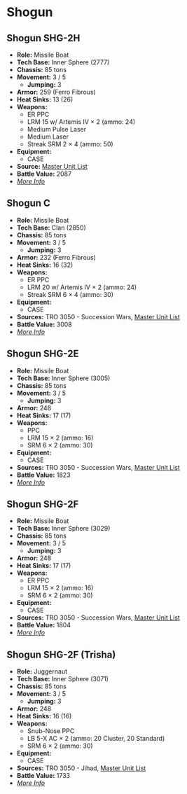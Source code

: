 # Shogun
## Shogun SHG-2H
- **Role:** Missile Boat
- **Tech Base:** Inner Sphere (2777)
- **Chassis:** 85 tons
- **Movement:** 3 / 5
  - **Jumping:** 3
- **Armor:** 259 (Ferro Fibrous)
- **Heat Sinks:** 13 (26)
- **Weapons:**
  - ER PPC
  - LRM 15 w/ Artemis IV × 2 (ammo: 24)
  - Medium Pulse Laser
  - Medium Laser
  - Streak SRM 2 × 4 (ammo: 50)
- **Equipment:**
  - CASE
- **Source:** [Master Unit List](http://masterunitlist.info/Unit/Details/2934/shogun-shg-2h)
- **Battle Value:** 2087
- [*More Info*](shogun/shogun_shg-2h.md)

## Shogun C
- **Role:** Missile Boat
- **Tech Base:** Clan (2850)
- **Chassis:** 85 tons
- **Movement:** 3 / 5
  - **Jumping:** 3
- **Armor:** 232 (Ferro Fibrous)
- **Heat Sinks:** 16 (32)
- **Weapons:**
  - ER PPC
  - LRM 20 w/ Artemis IV × 2 (ammo: 24)
  - Streak SRM 6 × 4 (ammo: 30)
- **Equipment:**
  - CASE
- **Sources:** TRO 3050 - Succession Wars, [Master Unit List](http://masterunitlist.info/Unit/Details/2931/shogun-c)
- **Battle Value:** 3008
- [*More Info*](shogun/shogun_c.md)

## Shogun SHG-2E
- **Role:** Missile Boat
- **Tech Base:** Inner Sphere (3005)
- **Chassis:** 85 tons
- **Movement:** 3 / 5
  - **Jumping:** 3
- **Armor:** 248
- **Heat Sinks:** 17 (17)
- **Weapons:**
  - PPC
  - LRM 15 × 2 (ammo: 16)
  - SRM 6 × 2 (ammo: 30)
- **Equipment:**
  - CASE
- **Sources:** TRO 3050 - Succession Wars, [Master Unit List](http://masterunitlist.info/Unit/Details/2932/shogun-shg-2e)
- **Battle Value:** 1823
- [*More Info*](shogun/shogun_shg-2e.md)

## Shogun SHG-2F
- **Role:** Missile Boat
- **Tech Base:** Inner Sphere (3029)
- **Chassis:** 85 tons
- **Movement:** 3 / 5
  - **Jumping:** 3
- **Armor:** 248
- **Heat Sinks:** 17 (17)
- **Weapons:**
  - ER PPC
  - LRM 15 × 2 (ammo: 16)
  - SRM 6 × 2 (ammo: 30)
- **Equipment:**
  - CASE
- **Sources:** TRO 3050 - Succession Wars, [Master Unit List](http://masterunitlist.info/Unit/Details/2933/shogun-shg-2f)
- **Battle Value:** 1804
- [*More Info*](shogun/shogun_shg-2f.md)

## Shogun SHG-2F (Trisha)
- **Role:** Juggernaut
- **Tech Base:** Inner Sphere (3071)
- **Chassis:** 85 tons
- **Movement:** 3 / 5
  - **Jumping:** 3
- **Armor:** 248
- **Heat Sinks:** 16 (16)
- **Weapons:**
  - Snub-Nose PPC
  - LB 5-X AC × 2 (ammo: 20 Cluster, 20 Standard)
  - SRM 6 × 2 (ammo: 30)
- **Equipment:**
  - CASE
- **Sources:** TRO 3050 - Jihad, [Master Unit List](http://masterunitlist.info/Unit/Details/5058/shogun-shg-2f-trisha)
- **Battle Value:** 1733
- [*More Info*](shogun/shogun_shg-2f_trisha.md)

